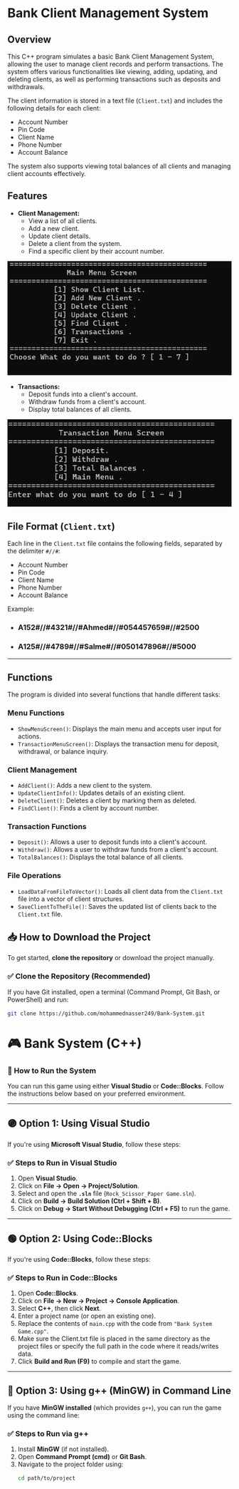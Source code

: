 # Bank Client Management System

## Overview
This C++ program simulates a basic Bank Client Management System, allowing the user to manage client records and perform transactions. The system offers various functionalities like viewing, adding, updating, and deleting clients, as well as performing transactions such as deposits and withdrawals.

The client information is stored in a text file (`Client.txt`) and includes the following details for each client:
- Account Number
- Pin Code
- Client Name
- Phone Number
- Account Balance

The system also supports viewing total balances of all clients and managing client accounts effectively.

## Features
- **Client Management:**
  - View a list of all clients.
  - Add a new client.
  - Update client details.
  - Delete a client from the system.
  - Find a specific client by their account number.
 
![img alt](images/Screenshot_1.png)
  
- **Transactions:**
  - Deposit funds into a client's account.
  - Withdraw funds from a client's account.
  - Display total balances of all clients.
 
![img alt](images/TransactionScreen.png)



## File Format (`Client.txt`)
Each line in the `Client.txt` file contains the following fields, separated by the delimiter `#//#`:
- Account Number
- Pin Code
- Client Name
- Phone Number
- Account Balance

Example:
- ### A152#//#4321#//#Ahmed#//#054457659#//#2500
- ### A125#//#4789#//#Salme#//#050147896#//#5000
---

## Functions
The program is divided into several functions that handle different tasks:

### Menu Functions
- `ShowMenuScreen()`: Displays the main menu and accepts user input for actions.
- `TransactionMenuScreen()`: Displays the transaction menu for deposit, withdrawal, or balance inquiry.
  
### Client Management
- `AddClient()`: Adds a new client to the system.
- `UpdateClientInfo()`: Updates details of an existing client.
- `DeleteClient()`: Deletes a client by marking them as deleted.
- `FindClient()`: Finds a client by account number.

### Transaction Functions
- `Deposit()`: Allows a user to deposit funds into a client's account.
- `Withdraw()`: Allows a user to withdraw funds from a client's account.
- `TotalBalances()`: Displays the total balance of all clients.

### File Operations
- `LoadDataFromFileToVector()`: Loads all client data from the `Client.txt` file into a vector of client structures.
- `SaveClientToTheFile()`: Saves the updated list of clients back to the `Client.txt` file.



## 📥 How to Download the Project  

To get started, **clone the repository** or download the project manually.

### ✅ **Clone the Repository (Recommended)**
If you have Git installed, open a terminal (Command Prompt, Git Bash, or PowerShell) and run:

```bash
git clone https://github.com/mohammednasser249/Bank-System.git
```
# 🎮 Bank System (C++)
### 🚀 How to Run the System  

You can run this game using either **Visual Studio** or **Code::Blocks**. Follow the instructions below based on your preferred environment.

---

## 🟣 Option 1: Using Visual Studio  
If you're using **Microsoft Visual Studio**, follow these steps:

### ✅ **Steps to Run in Visual Studio**  
1. Open **Visual Studio**.  
2. Click on **File → Open → Project/Solution**.  
3. Select and open the **`.sln`** file (`Rock_Scissor_Paper Game.sln`).  
4. Click on **Build → Build Solution (Ctrl + Shift + B)**.  
5. Click on **Debug → Start Without Debugging (Ctrl + F5)** to run the game.  

---

## 🟢 Option 2: Using Code::Blocks  
If you're using **Code::Blocks**, follow these steps:

### ✅ **Steps to Run in Code::Blocks**  
1. Open **Code::Blocks**.  
2. Click on **File → New → Project → Console Application**.  
3. Select **C++**, then click **Next**.  
4. Enter a project name (or open an existing one).  
5. Replace the contents of `main.cpp` with the code from `"Bank System Game.cpp"`.
6. Make sure the Client.txt file is placed in the same directory as the project files or specify the full path in the code where it reads/writes data. 
7. Click **Build and Run (F9)** to compile and start the game.  

---

## 🔧 Option 3: Using g++ (MinGW) in Command Line  
If you have **MinGW installed** (which provides `g++`), you can run the game using the command line:

### ✅ **Steps to Run via g++**
1. Install **MinGW** (if not installed).
2. Open **Command Prompt (cmd)** or **Git Bash**.
3. Navigate to the project folder using:
   ```bash
   cd path/to/project
